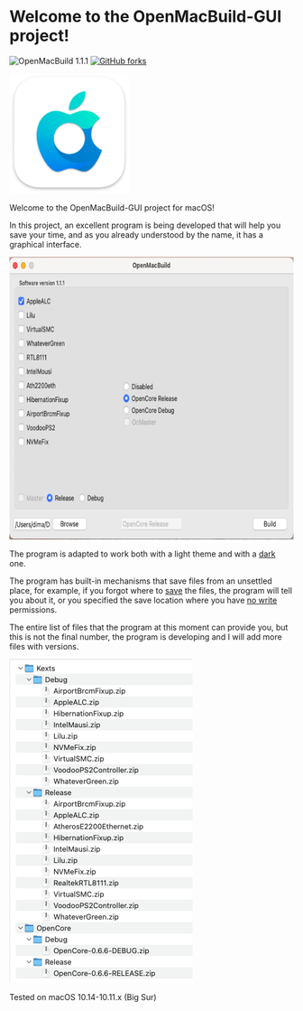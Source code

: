# Welcome to the OpenMacBuild-GUI project!
![OpenMacBuild 1.1.1](https://img.shields.io/badge/OpenMacBuild-1.1.1-green)
[![GitHub forks](https://img.shields.io/badge/Download-program-yellow)](https://github.com/DmitriyyyyS/OpenMacBuild-GUI/blob/master/OpenMacBuild.zip)


<img src="https://github.com/DmitriyyyyS/OpenMacBuild-GUI/blob/master/Other/Logo/logo_OpenMacBuild.png" width="212" height="212"/>

Welcome to the OpenMacBuild-GUI project for macOS!
  
In this project, an excellent program is being developed that will help you save your time, and as you already understood by the name, it has a graphical interface.

<img src="https://github.com/DmitriyyyyS/OpenMacBuild-GUI/blob/master/Other/Logo/3.png" width="700" height="500"/>

The program is adapted to work both with a light theme and with a [dark](https://github.com/DmitriyyyyS/OpenMacBuild-GUI/blob/master/Other/Logo/2.png) one.

The program has built-in mechanisms that save files from an unsettled place, for example, if you forgot where to [save](https://github.com/DmitriyyyyS/OpenMacBuild-GUI/blob/master/Other/Logo/4.jpg) the files, the program will tell you about it, or you specified the save location where you have [no write](https://github.com/DmitriyyyyS/OpenMacBuild-GUI/blob/master/Other/Logo/5.jpg) permissions.

The entire list of files that the program at this moment can provide you, but this is not the final number, the program is developing and I will add more files with versions.

<img src="https://github.com/DmitriyyyyS/OpenMacBuild-GUI/blob/master/Other/Logo/6.png" width="325" height="573"/>

Tested on macOS 10.14-10.11.x (Big Sur)

